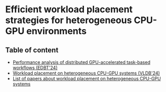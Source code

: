 # Efficient workload placement strategies for heterogeneous CPU-GPU environments

## Table of content

- [Performance analysis of distributed GPU-accelerated task-based workflows (EDBT'24)](https://github.com/athenarc/cpu-gpu/blob/main/performance-analysis)
- [Workload placement on heterogeneous CPU-GPU systems (VLDB'24)](https://github.com/athenarc/cpu-gpu/blob/main/tutorial)
- [List of papers about workload placement on heterogeneous CPU-GPU systems](https://github.com/athenarc/cpu-gpu/blob/main/list-papers)
